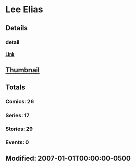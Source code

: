 # Lee  Elias 
## Details
### detail
#### [Link](http://marvel.com/comics/creators/1311/lee_elias?utm_campaign=apiRef&utm_source=225578a89fc76f3d20fbffda5d17a88d)
## [Thumbnail](http://i.annihil.us/u/prod/marvel/i/mg/b/40/image_not_available.jpg)
## Totals
### Comics: 26
### Series: 17
### Stories: 29
### Events: 0
## Modified: 2007-01-01T00:00:00-0500